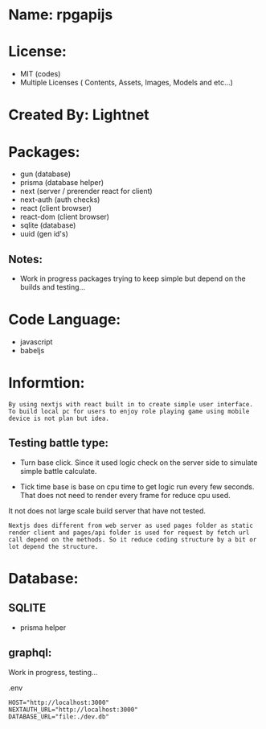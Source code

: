 
# Name: rpgapijs

# License: 
- MIT (codes)
- Multiple Licenses ( Contents, Assets, Images, Models and etc...)

# Created By: Lightnet

# Packages:
- gun (database)
- prisma (database helper)
- next (server / prerender react for client)
- next-auth (auth checks)
- react (client browser)
- react-dom (client browser)
- sqlite (database)
- uuid (gen id's)

## Notes:
- Work in progress packages trying to keep simple but depend on the builds and testing...

# Code Language:
- javascript
- babeljs

# Informtion:
    By using nextjs with react built in to create simple user interface. To build local pc for users to enjoy role playing game using mobile device is not plan but idea.

## Testing battle type:
- Turn base click. Since it used logic check on the server side to simulate simple battle calculate.

- Tick time base is base on cpu time to get logic run every few seconds. That does not need to render every frame for reduce cpu used.

It not does not large scale build server that have not tested.


    Nextjs does different from web server as used pages folder as static render client and pages/api folder is used for request by fetch url call depend on the methods. So it reduce coding structure by a bit or lot depend the structure.

# Database:

## SQLITE
- prisma helper

## graphql:
  Work in progress, testing...



.env
```
HOST="http://localhost:3000"
NEXTAUTH_URL="http://localhost:3000"
DATABASE_URL="file:./dev.db"
```








